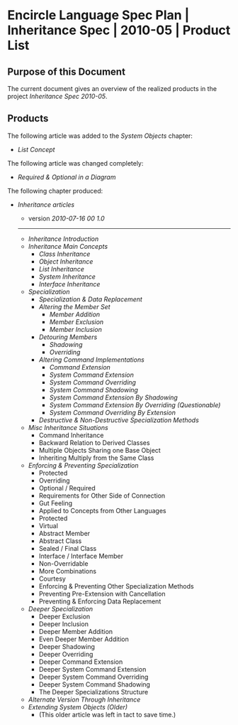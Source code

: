 ﻿Encircle Language Spec Plan | Inheritance Spec | 2010-05 | Product List
=======================================================================


Purpose of this Document
------------------------

The current document gives an overview of the realized products in the project *Inheritance Spec 2010-05*.


Products
--------

The following article was added to the *System Objects* chapter:

- *List Concept*

The following article was changed completely:

- *Required & Optional in a Diagram*

The following chapter produced:

- *Inheritance articles*
    
    - version  *2010-07-16 00  1.0*
    ----- 
    - *Inheritance Introduction*
    - *Inheritance Main Concepts*
        - *Class Inheritance*
        - *Object Inheritance*
        - *List Inheritance*
        - *System Inheritance*
        - *Interface Inheritance*
    - *Specialization*
        - *Specialization & Data Replacement*
        - *Altering the Member Set*
            - *Member Addition*
            - *Member Exclusion*
            - *Member Inclusion*
        - *Detouring Members*
            - *Shadowing*
            - *Overriding*
        - *Altering Command Implementations*
            - *Command Extension*
            - *System Command Extension*
            - *System Command Overriding*
            - *System Command Shadowing*
            - *System Command Extension By Shadowing*
            - *System Command Extension By Overriding (Questionable)*
            - *System Command Overriding By Extension*
        - *Destructive & Non-Destructive Specialization Methods*
    - *Misc Inheritance Situations*
        - Command Inheritance
        - Backward Relation to Derived Classes
        - Multiple Objects Sharing one Base Object
        - Inheriting Multiply from the Same Class
    - *Enforcing & Preventing Specialization*
        - Protected
        - Overriding
        - Optional / Required
        - Requirements for Other Side of Connection
        - Gut Feeling
        - Applied to Concepts from Other Languages
        - Protected
        - Virtual
        - Abstract Member
        - Abstract Class
        - Sealed / Final Class
        - Interface / Interface Member
        - Non-Overridable
        - More Combinations
        - Courtesy
        - Enforcing & Preventing Other Specialization Methods
        - Preventing Pre-Extension with Cancellation
        - Preventing & Enforcing Data Replacement
    - *Deeper Specialization*
        - Deeper Exclusion
        - Deeper Inclusion
        - Deeper Member Addition
        - Even Deeper Member Addition
        - Deeper Shadowing
        - Deeper Overriding
        - Deeper Command Extension
        - Deeper System Command Extension
        - Deeper System Command Overriding
        - Deeper System Command Shadowing
        - The Deeper Specializations Structure
    - *Alternate Version Through Inheritance*
    - *Extending System Objects (Older)*
        - (This older article was left in tact to save time.)